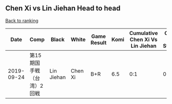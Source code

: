 ## Chen Xi vs Lin Jiehan Head to head

[Back to ranking](../../index.md)




| **Date** | **Comp** | **Black** | **White** | **Game Result** | **Komi** | **Cumulative Chen Xi Vs Lin Jiehan** | **Chen Xi Streak** | **Lin Jiehan Streak** | 
| --- | --- | --- | --- | --- | --- | --- | --- | --- |
| 2019-09-24 | 第15期国手戦（台湾）2回戦 | Lin Jiehan | Chen Xi | B+R | 6.5 | 0:1 | 0 | 1 |





